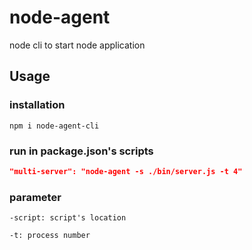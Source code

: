 # node-agent
node cli to start node application

## Usage

### installation
```
npm i node-agent-cli

```

### run in package.json's scripts

``` json
"multi-server": "node-agent -s ./bin/server.js -t 4"

```

###  parameter
```
-script: script's location
```

```
-t: process number
```

